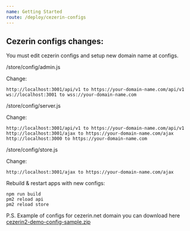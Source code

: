 ```yaml
---
name: Getting Started
route: /deploy/cezerin-configs
---
```


## Cezerin configs changes:

You must edit cezerin configs and setup new domain name at configs.

/store/config/admin.js

Change:

```
http://localhost:3001/api/v1 to https://your-domain-name.com/api/v1
ws://localhost:3001 to wss://your-domain-name.com
```

/store/config/server.js

Change:

```
http://localhost:3001/api/v1 to https://your-domain-name.com/api/v1
http://localhost:3001/ajax to https://your-domain-name.com/ajax
http://localhost:3000 to https://your-domain-name.com
```

/store/config/store.js

Change:

```
http://localhost:3001/ajax to https://your-domain-name.com/ajax
```

Rebuild & restart apps with new configs:

```
npm run build
pm2 reload api
pm2 reload store
```

P.S. Example of configs for cezerin.net domain you can download here [cezerin2-demo-config-sample.zip](https://github.com/cezerin2/cezerin2/raw/master/docs/config-samples/cezerin2-demo-config-sample.zip)

